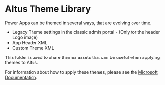 # Altus Theme Library

Power Apps can be themed in several ways, that are evolving over time.

- Legacy Theme settings in the classic admin portal - (Only for the header Logo image)
- App Header XML
- Custom Theme XML

This folder is used to share themes assets that can be useful when applying themes to Altus.

For information about how to apply these themes, please see the [Microsoft Documentation](https://learn.microsoft.com/en-us/power-apps/maker/model-driven-apps/modern-theme-overrides).
